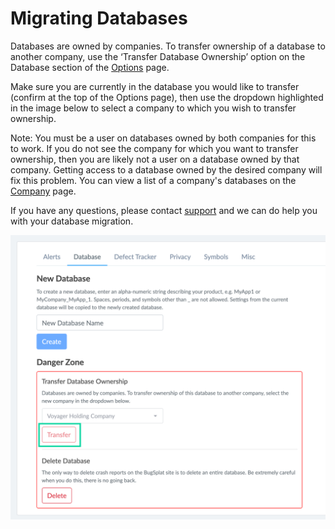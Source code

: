# Migrating Databases

Databases are owned by companies. To transfer ownership of a database to another company, use the ‘Transfer Database Ownership’ option on the Database section of the [Options](https://app.bugsplat.com/v2/options) page.

Make sure you are currently in the database you would like to transfer \(confirm at the top of the Options page\), then use the dropdown highlighted in the image below to select a company to which you wish to transfer ownership.

Note: You must be a user on databases owned by both companies for this to work. If you do not see the company for which you want to transfer ownership, then you are likely not a user on a database owned by that company. Getting access to a database owned by the desired company will fix this problem. You can view a list of a company's databases on the [Company](https://app.bugsplat.com/v2/company) page.

If you have any questions, please contact [support](mailto:support@bugsplat.com) and we can do help you with your database migration.

![Transfer Database](../../.gitbook/assets/settings-transfer-database.png)

